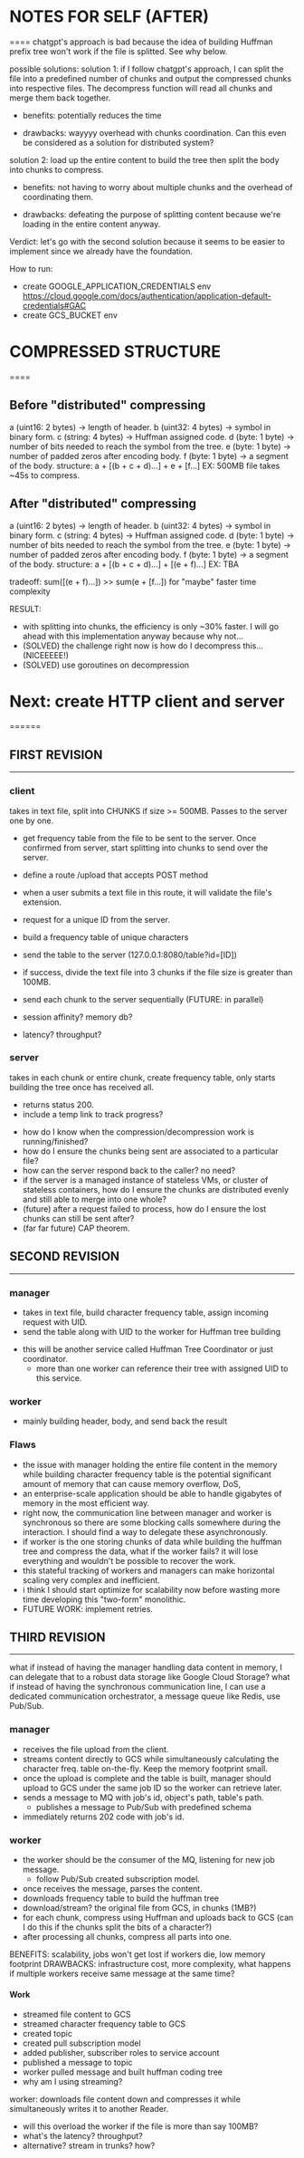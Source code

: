 # NOTES FOR SELF (AFTER)
====
chatgpt's approach is bad because the idea of building Huffman prefix tree won't work if the file
is splitted. See why below.

possible solutions:
solution 1: if I follow chatgpt's approach, I can split the file into a predefined number of chunks 
and output the compressed chunks into respective files. The decompress function will read all chunks
and merge them back together.
+ benefits: potentially reduces the time
* drawbacks: wayyyy overhead with chunks coordination. Can this even be considered as a solution for
distributed system?


solution 2: load up the entire content to build the tree then split the body into chunks to compress.
+ benefits: not having to worry about multiple chunks and the overhead of coordinating them.
* drawbacks: defeating the purpose of splitting content because we're loading in the entire content
anyway. 

Verdict: let's go with the second solution because it seems to be easier to implement since we 
already have the foundation.

How to run: 
- create GOOGLE_APPLICATION_CREDENTIALS env 
https://cloud.google.com/docs/authentication/application-default-credentials#GAC
- create GCS_BUCKET env

# COMPRESSED STRUCTURE 
====

## Before "distributed" compressing
a (uint16: 2 bytes) -> length of header.
b (uint32: 4 bytes) -> symbol in binary form.
c (string: 4 bytes) -> Huffman assigned code.
d (byte: 1 byte) -> number of bits needed to reach the symbol from the tree.
e (byte: 1 byte) -> number of padded zeros after encoding body.
f (byte: 1 byte) -> a segment of the body.
structure: a + [(b + c + d)...] + e + [f...]
EX: 500MB file takes ~45s to compress.

## After "distributed" compressing
a (uint16: 2 bytes) -> length of header.
b (uint32: 4 bytes) -> symbol in binary form.
c (string: 4 bytes) -> Huffman assigned code.
d (byte: 1 byte) -> number of bits needed to reach the symbol from the tree.
e (byte: 1 byte) -> number of padded zeros after encoding body.
f (byte: 1 byte) -> a segment of the body.
structure: a + [(b + c + d)...] + [(e + f)...]
EX: TBA

tradeoff: sum([(e + f)...]) >> sum(e + [f...]) for "maybe" faster time complexity

RESULT:
- with splitting into chunks, the efficiency is only ~30% faster. I will go ahead with this 
implementation anyway because why not...
- (SOLVED) the challenge right now is how do I decompress this... (NICEEEEE!)
- (SOLVED) use goroutines on decompression

# Next: create HTTP client and server
======
## FIRST REVISION
---
### client
takes in text file, split into CHUNKS if size >= 500MB. Passes to the server one by one.
- get frequency table from the file to be sent to the server. Once confirmed from server, start 
splitting into chunks to send over the server.  

- define a route /upload that accepts POST method
- when a user submits a text file in this route, it will validate the file's extension.
- request for a unique ID from the server.
- build a frequency table of unique characters
- send the table to the server (127.0.0.1:8080/table?id=[ID])
- if success, divide the text file into 3 chunks if the file size is greater than 100MB.
- send each chunk to the server sequentially (FUTURE: in parallel)  

- session affinity? memory db? 
- latency? throughput?

### server
takes in each chunk or entire chunk, create frequency table, only starts building the tree once has received all. 
- returns status 200.
- include a temp link to track progress?

+ how do I know when the compression/decompression work is running/finished?
+ how do I ensure the chunks being sent are associated to a particular file?
+ how can the server respond back to the caller? no need?
+ if the server is a managed instance of stateless VMs, or cluster of stateless containers, how do I 
ensure the chunks are distributed evenly and still able to merge into one whole?
+ (future) after a request failed to process, how do I ensure the lost chunks can still be sent after?
+ (far far future) CAP theorem.

## SECOND REVISION
---
### manager
- takes in text file, build character frequency table, assign incoming request with UID.
- send the table along with UID to the worker for Huffman tree building
* this will be another service called Huffman Tree Coordinator or just coordinator.
    - more than one worker can reference their tree with assigned UID to this service.

### worker
- mainly building header, body, and send back the result

### Flaws
- the issue with manager holding the entire file content in the memory while building character
frequency table is the potential significant amount of memory that can cause memory overflow, DoS,
- an enterprise-scale application should be able to handle gigabytes of memory in the most efficient
way.
- right now, the communication line between manager and worker is synchronous so there are some blocking
calls somewhere during the interaction. I should find a way to delegate these asynchronously.
- if worker is the one storing chunks of data while building the huffman tree and compress the data,
what if the worker fails? it will lose everything and wouldn't be possible to recover the work.
- this stateful tracking of workers and managers can make horizontal scaling very complex and inefficient.
- i think I should start optimize for scalability now before wasting more time developing this "two-form" 
monolithic.
- FUTURE WORK: implement retries.

## THIRD REVISION
---
what if instead of having the manager handling data content in memory, I can delegate that to a 
robust data storage like Google Cloud Storage? 
what if instead of having the synchronous communication line, I can use a dedicated communication 
orchestrator, a message queue like Redis, use Pub/Sub.

### manager
- receives the file upload from the client.
- streams content directly to GCS while simultaneously calculating the character freq. table on-the-fly.
Keep the memory footprint small.
- once the upload is complete and the table is built, manager should upload to GCS under the same job ID 
so the worker can retrieve later.
- sends a message to MQ with job's id, object's path, table's path.
    - publishes a message to Pub/Sub with predefined schema
- immediately returns 202 code with job's id.

### worker 
- the worker should be the consumer of the MQ, listening for new job message.
    - follow Pub/Sub created subscription model.
- once receives the message, parses the content.
- downloads frequency table to build the huffman tree
- download/stream? the original file from GCS, in chunks (1MB?)
- for each chunk, compress using Huffman and uploads back to GCS
(can I do this if the chunks split the bits of a character?)
- after processing all chunks, compress all parts into one.

BENEFITS: scalability, jobs won't get lost if workers die, low memory footprint
DRAWBACKS: infrastructure cost, more complexity, what happens if multiple workers receive same 
message at the same time?

#### Work
- streamed file content to GCS
- streamed character frequency table to GCS
- created topic
- created pull subscription model
- added publisher, subscriber roles to service account
- published a message to topic
- worker pulled message and built huffman coding tree
- why am I using streaming?


worker: downloads file content down and compresses it while simultaneously writes it 
to another Reader.
- will this overload the worker if the file is more than say 100MB?
- what's the latency? throughput?
- alternative? stream in trunks? how?





















